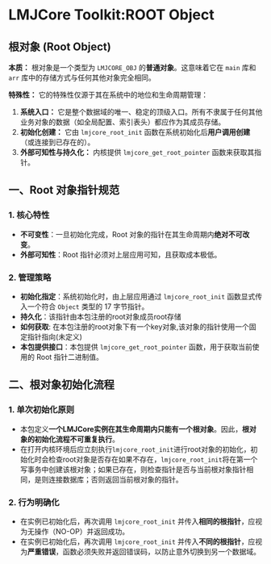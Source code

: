 # LMJCore Toolkit:ROOT **Object**
## 根对象 (Root Object)

**本质：** 根对象是一个类型为 `LMJCORE_OBJ` 的**普通对象**。这意味着它在 `main` 库和 `arr` 库中的存储方式与任何其他对象完全相同。

**特殊性：** 它的特殊性仅源于其在系统中的地位和生命周期管理：
1. **系统入口：** 它是整个数据域的唯一、稳定的顶级入口。所有不隶属于任何其他业务对象的数据（如全局配置、索引表头）都应作为其成员存储。
2. **初始化创建：** 它由 `lmjcore_root_init` 函数在系统初始化后**用户调用创建**（或连接到已存在的）。
3. **外部可知性与持久化：** 内核提供 `lmjcore_get_root_pointer` 函数来获取其指针。
## 一、Root 对象指针规范

### 1. 核心特性
- **不可变性**：一旦初始化完成，Root 对象的指针在其生命周期内**绝对不可改变**。
- **外部可知性**：Root 指针必须对上层应用可知，且获取成本极低。

### 2. 管理策略
- **初始化指定**：系统初始化时，由上层应用通过 `lmjcore_root_init` 函数显式传入一个符合 `Object` 类型的 17 字节指针。
- **持久化**：该指针由本包注册的root对象成员root存储
- **如何获取**: 在本包注册的root对象下有一个key对象,该对象的指针使用一个固定指针指向(未定义)
- **本包提供接口**：本包提供 `lmjcore_get_root_pointer` 函数，用于获取当前使用的 Root 指针二进制值。

## 二、根对象初始化流程

### 1. 单次初始化原则
- 本包定义**一个LMJCore实例在其生命周期内只能有一个根对象**。因此，**根对象的初始化流程不可重复执行**。
- 在打开内核环境后应立刻执行`lmjcore_root_init`进行root对象的初始化，初始化时会检查root对象是否存在如果不存在，`lmjcore_root_init`将在第一个写事务中创建该根对象；如果已存在，则检查指针是否与当前根对象指针相同，是则连接数据库；否则返回当前根对象的指针。

### 2. 行为明确化
- 在实例已初始化后，再次调用 `lmjcore_root_init` 并传入**相同的根指针**，应视为无操作（NO-OP）并返回成功。
- 在实例已初始化后，再次调用 `lmjcore_root_init` 并传入**不同的根指针**，应视为**严重错误**，函数必须失败并返回错误码，以防止意外切换到另一个数据域。